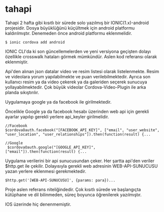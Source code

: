 # tahapi


Tahapi 2 hafta gibi kısıtlı bir sürede solo yazılmış bir IONIC(1.x)-android projesidir. Dosya büyüklüğünü küçültmek için android platformu kaldırılmıştır. Denemeden önce android platformu eklenmelidir. 



```
$ ionic cordova add android
```

IONIC CLI'da ki son güncellemelerden ve yeni versiyona geçişten dolayı özellikle crosswalk hataları görmek mümkündür. Aslen kod referansı olarak eklenmiştir.

Api'den alınan json datalar video ve resim listesi olarak listelenmekte. Resim ve videolara yorum yapılabilmekte ve puan verilebilmektedir. Ayrıca son kullanıcı resim ya da video çekerek ya da galeriden seçerek sunucuya yollayabilmektedir. Çok büyük videolar Cordova-Video-Plugin ile arka planda sıkıştırılır.

Uygulamaya google ya da facebook ile girilmektedir.

Öncelikle Google ya da facebook hesabı üzerinden web api için gerekli ayarlar yapılıp gerekli yerlere api_keyler girilmelidir.
```
//Facebook
$cordovaOauth.facebook("[FACEBOOK_API_KEY]", ["email", "user_website", "user_location", "user_relationships"]).then(function(result) {...

//Google
 $cordovaOauth.google("[GOOGLE_API_KEY]", ["email"]).then(function(result) {...
```

Uygulama verilerini bir api sunucusundan çeker. Her şartta api'den veriler $http.get ile çekilir. Dolayısıyla gerekli web adresinin WEB-API-SUNUCUSU yazan yerlere eklenmesi gerekmektedir.

```
$http.get('[WEB-API-SUNUCUSU]', {params: para})...
```

Proje aslen referans niteliğindedir. Çok kısıtlı sürede ve başlangıçta kütüphane ve dil bilinmeden, süreç boyunca öğrenilerek yazılmıştır. 

IOS üzerinde hiç denenmemiştir.
